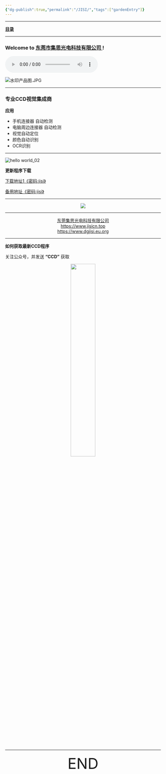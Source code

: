 ```yaml
---
{"dg-publish":true,"permalink":"/JISI/","tags":["gardenEntry"]}
---
```



---

 **[目录](List)**

---
### Welcome to [东莞市集思光电科技有限公司 ](https://www.jisicn.top) ! 

<audio id="audio" controls="" preload="none" autoplay="autoplay">
      <source id="mp3" src="">
</audio>

![水印产品图.JPG](https://tc.899900.xyz/img/202304122151817.JPG)

---

### 专业CCD视觉集成商

**应用**

- 手机连接器 自动检测
-  电脑周边连接器 自动检测
-  视觉自动定位
- 颜色自动识别
- OCR识别

---

![hello world_02](https://tc.899900.xyz/img/202405012134386.png)

**更新程序下载**

<left><a href="https://cloud.jisi.cf/s/wZfL" target="_blank">下载地址1《密码:jisi》</a><left>

<left><a href="https://jisi.lanzout.com/b0114318j" target="_blank">备用地址《密码:jisi》</a><left>

---

<div align="center">
    <img src="https://tc.899900.xyz/img/202405012135074.jpg"></img>
</div>




---
<center><a href="https://www.jisicn.top" target="_blank">东莞集思光电科技有限公司</a></center>

<center><a href="https://www.jisicn.top" target="_blank">https://www.jisicn.top</a></center>

<center><a href="Https://www.dgjisi.eu.org" target="_blank">https://www.dgjisi.eu.org</a></center>

---
**如何获取最新CCD程序**

关注公众号，并发送 **“CCD”** 获取


<div align="center">
    <img src="https://tc.899900.xyz/img/202405012133208.jpg" width="40%" height="40%"></img>
</div>


------

<div align='center' ><font size='50'>END</font></div>